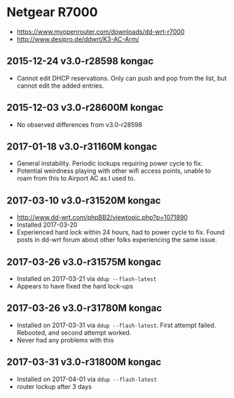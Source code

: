 # Netgear R7000

- <https://www.myopenrouter.com/downloads/dd-wrt-r7000>
- <http://www.desipro.de/ddwrt/K3-AC-Arm/>

## 2015-12-24 v3.0-r28598 kongac

- Cannot edit DHCP reservations. Only can push and pop from the list, but cannot edit the added entries.

## 2015-12-03 v3.0-r28600M kongac

- No observed differences from v3.0-r28598

## 2017-01-18 v3.0-r31160M kongac

- General instability. Periodic lockups requiring power cycle to fix.
- Potential weirdness playing with other wifi access points, unable to roam from this to Airport AC as I used to.

## 2017-03-10 v3.0-r31520M kongac

- <http://www.dd-wrt.com/phpBB2/viewtopic.php?p=1071890>
- Installed 2017-03-20
- Experienced hard lock within 24 hours, had to power cycle to fix. Found posts in dd-wrt forum about other folks experiencing the same issue.

## 2017-03-26 v3.0-r31575M kongac

- Installed on 2017-03-21 via `ddup --flash-latest`
- Appears to have fixed the hard lock-ups

## 2017-03-26 v3.0-r31780M kongac

- Installed on 2017-03-31 via `ddup --flash-latest`. First attempt failed. Rebooted, and second attempt worked.
- Never had any problems with this

## 2017-03-31 v3.0-r31800M kongac

- Installed on 2017-04-01 via `ddup --flash-latest`
- router lockup after 3 days

